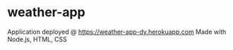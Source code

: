 # weather-app
Application deployed @ https://weather-app-dy.herokuapp.com
Made with Node.js, HTML, CSS
